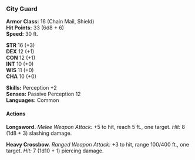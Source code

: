 ### City Guard

**Armor Class:** 16 (Chain Mail, Shield)  
**Hit Points:** 33 (6d8 + 6)  
**Speed:** 30 ft.

**STR** 16 (+3)  
**DEX** 12 (+1)  
**CON** 12 (+1)  
**INT** 10 (+0)  
**WIS** 11 (+0)  
**CHA** 10 (+0)

**Skills:** Perception +2  
**Senses:** Passive Perception 12  
**Languages:** Common

#### Actions

**Longsword.** *Melee Weapon Attack:* +5 to hit, reach 5 ft., one target. *Hit:* 8 (1d8 + 3) slashing damage.

**Heavy Crossbow.** *Ranged Weapon Attack:* +3 to hit, range 100/400 ft., one target. *Hit:* 7 (1d10 + 1) piercing damage.
